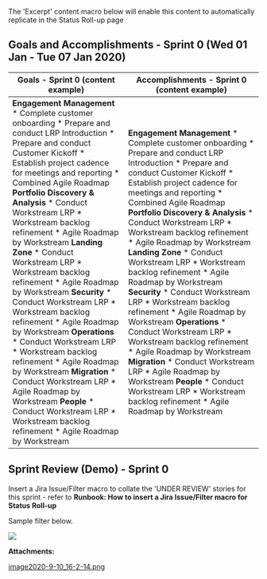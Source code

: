   

The 'Excerpt' content macro below will enable this content to automatically replicate in the Status Roll-up page

  

**Goals and Accomplishments - Sprint 0 (Wed 01 Jan - Tue 07 Jan 2020)**
-----------------------------------------------------------------------

|   **Goals - Sprint 0 (content example)**   |   **Accomplishments - Sprint 0 (content example)**   |
| --- | --- |
|   **Engagement Management**  *   Complete customer onboarding *   Prepare and conduct LRP Introduction *   Prepare and conduct Customer Kickoff *   Establish project cadence for meetings and reporting *   Combined Agile Roadmap  **Portfolio Discovery & Analysis**  *   Conduct Workstream LRP *   Workstream backlog refinement *   Agile Roadmap by Workstream  **Landing Zone**  *   Conduct Workstream LRP *   Workstream backlog refinement *   Agile Roadmap by Workstream  **Security**  *   Conduct Workstream LRP *   Workstream backlog refinement *   Agile Roadmap by Workstream  **Operations**  *   Conduct Workstream LRP *   Workstream backlog refinement *   Agile Roadmap by Workstream  **Migration**  *   Conduct Workstream LRP *   Agile Roadmap by Workstream  **People**  *   Conduct Workstream LRP *   Workstream backlog refinement *   Agile Roadmap by Workstream   |   **Engagement Management**  *   Complete customer onboarding *   Prepare and conduct LRP Introduction *   Prepare and conduct Customer Kickoff *   Establish project cadence for meetings and reporting *   Combined Agile Roadmap  **Portfolio Discovery & Analysis**  *   Conduct Workstream LRP *   Workstream backlog refinement *   Agile Roadmap by Workstream  **Landing Zone**  *   Conduct Workstream LRP *   Workstream backlog refinement *   Agile Roadmap by Workstream  **Security**  *   Conduct Workstream LRP *   Workstream backlog refinement *   Agile Roadmap by Workstream  **Operations**  *   Conduct Workstream LRP *   Workstream backlog refinement *   Agile Roadmap by Workstream  **Migration**  *   Conduct Workstream LRP *   Agile Roadmap by Workstream  **People**  *   Conduct Workstream LRP *   Workstream backlog refinement *   Agile Roadmap by Workstream   |

**Sprint Review (Demo) - Sprint 0**
-----------------------------------

Insert a Jira Issue/Filter macro to collate the 'UNDER REVIEW' stories for this sprint - refer to **Runbook: How to insert a Jira Issue/Filter macro for Status Roll-up**

Sample filter below.

 ![](/.attachments/DK-MobilizeAccelerator/image2020-9-10_16-2-14.png)

 **Attachments:** 


[image2020-9-10_16-2-14.png](/.attachments/DK-MobilizeAccelerator/image2020-9-10_16-2-14.png)
